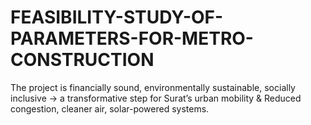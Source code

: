 # FEASIBILITY-STUDY-OF-PARAMETERS-FOR-METRO-CONSTRUCTION
The project is financially sound, environmentally sustainable, socially inclusive → a transformative step for Surat’s urban mobility &amp; Reduced congestion, cleaner air, solar-powered systems.
